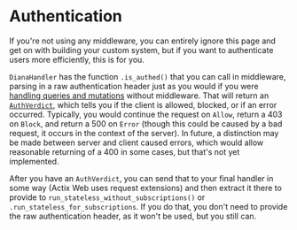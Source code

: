 # Authentication

If you're not using any middleware, you can entirely ignore this page and get on with building your custom system, but if you want to authenticate users more efficiently, this is for you.

`DianaHandler` has the function `.is_authed()` that you can call in middleware, parsing in a raw authentication header just as you would if you were [handling queries and mutations](./queries_mutations.md) without middleware. That will return an [`AuthVerdict`](https://docs.rs/diana/0.2.9/diana/enum.AuthVerdict.html), which tells you if the client is allowed, blocked, or if an error occurred. Typically, you would continue the request on `Allow`, return a 403 on `Block`, and return a 500 on `Error` (though this could be caused by a bad request, it occurs in the context of the server). In future, a distinction may be made between server and client caused errors, which would allow reasonable returning of a 400 in some cases, but that's not yet implemented.

After you have an `AuthVerdict`, you can send that to your final handler in some way (Actix Web uses request extensions) and then extract it there to provide to `run_stateless_without_subscriptions()` or `.run_stateless_for_subscriptions`. If you do that, you don't need to provide the raw authentication header, as it won't be used, but you still can.
